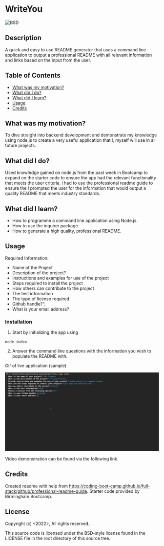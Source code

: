 # WriteYou

![BSD](https://img.shields.io/badge/license-BSD3-green)

## Description
A quick and easy to use README generator that uses a command line application to output a professional README with all relevant information and links based on the input from the user.


## Table of Contents
- [What was my motivation?](#what-was-my-motivation)
- [What did I do?](#what-did-i-do)
- [What did I learn?](#what-did-i-learn)
- [Usage](#usage)
- [Credits](#credits)


## What was my motivation?
To dive straight into backend development and demonstrate my knowledge using node.js to create a very useful application that I, myself will use in all future projects.
 

## What did I do?
Used knowledge gained on node.js from the past week in Bootcamp to expand on the starter code to ensure the app had the relevant functionality that meets the user criteria. I had to use the professional readme guide to ensure the I prompted the user for the information that would output a quality README that meets industry standards.


## What did I learn?
- How to programme a command line application using Node.js.
- How to use the inquirer package. 
- How to generate a high quality, professional README.


## Usage
Required Information:
- Name of the Project
- Description of the project?
- Instructions and examples for use of the project
- Steps required to install the project
- How  others can contribute to the project
- The test information
- The type of license required
- Github handle?",  
- What is your email address?

### Installation
1) Start by initializing the app using  

``` 
node index
```
2) Answer the command line questions with the information you wish to populate the README with.


Gif of live application (sample)

![me](https://github.com/nxtera/WriteYou/blob/master/assets/images/WriteYou.gif)

Video demonstration can be found via the following link.


   
## Credits
Created readme with help from https://coding-boot-camp.github.io/full-stack/github/professional-readme-guide.
Starter code provided by Birmingham Bootcamp.


## License
Copyright (c) <2022>, <Ashleigh>
All rights reserved.

This source code is licensed under the BSD-style license found in the
LICENSE file in the root directory of this source tree. 